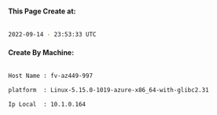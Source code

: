 
   
#### This Page Create at:

```bash

2022-09-14 - 23:53:33 UTC

```

#### Create By Machine:

```bash

Host Name : fv-az449-997

platform  : Linux-5.15.0-1019-azure-x86_64-with-glibc2.31

Ip Local  : 10.1.0.164

```

